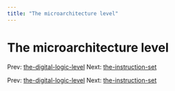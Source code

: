 ```yaml
---
title: "The microarchitecture level"
---
```


# The microarchitecture level

Prev: [the-digital-logic-level](the-digital-logic-level.md)
Next: [the-instruction-set](the-instruction-set.md)

Prev: [the-digital-logic-level](the-digital-logic-level.md)
Next: [the-instruction-set](the-instruction-set.md)

